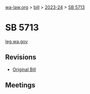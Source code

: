 [wa-law.org](/) > [bill](/bill/) > [2023-24](/bill/2023-24/) > [SB 5713](/bill/2023-24/sb/5713/)

# SB 5713
[leg.wa.gov](https://app.leg.wa.gov/billsummary?BillNumber=5713&Year=2023&Initiative=false)

## Revisions
* [Original Bill](1/)

## Meetings